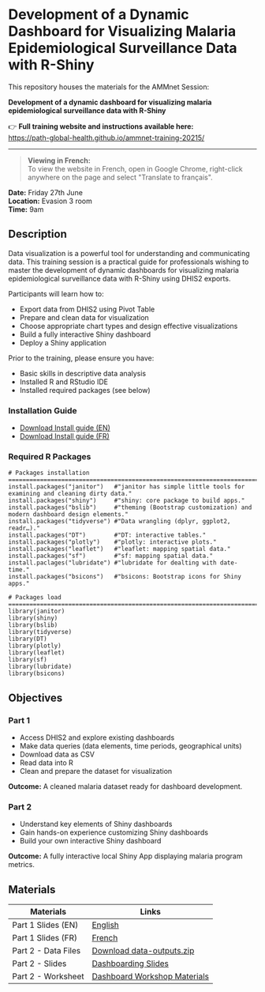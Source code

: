 # Development of a Dynamic Dashboard for Visualizing Malaria Epidemiological Surveillance Data with R-Shiny

This repository houses the materials for the AMMnet Session:

**Development of a dynamic dashboard for visualizing malaria epidemiological surveillance data with R-Shiny**

👉 **Full training website and instructions available here:**  
https://path-global-health.github.io/ammnet-training-20215/

---

> **Viewing in French:**  
> To view the website in French, open in Google Chrome, right-click anywhere on the page and select "Translate to français".

**Date:** Friday 27th June  
**Location:** Evasion 3 room  
**Time:** 9am

## Description

Data visualization is a powerful tool for understanding and communicating data. This training session is a practical guide for professionals wishing to master the development of dynamic dashboards for visualizing malaria epidemiological surveillance data with R-Shiny using DHIS2 exports. 

Participants will learn how to:

- Export data from DHIS2 using Pivot Table
- Prepare and clean data for visualization
- Choose appropriate chart types and design effective visualizations
- Build a fully interactive Shiny dashboard
- Deploy a Shiny application

Prior to the training, please ensure you have:

- Basic skills in descriptive data analysis
- Installed R and RStudio IDE
- Installed required packages (see below)

### Installation Guide

- [Download Install guide (EN)](lesson-materials/installation-guide.pdf)
- [Download Install guide (FR)](lesson-materials/installation-guide-FR.pdf)

### Required R Packages
```{r eval = FALSE}
# Packages installation ==========================================================================
install.packages("janitor")   #"janitor has simple little tools for examining and cleaning dirty data."
install.packages("shiny")     #"shiny: core package to build apps."
install.packages("bslib")     #"theming (Bootstrap customization) and modern dashboard design elements."
install.packages("tidyverse") #"Data wrangling (dplyr, ggplot2, readr…)."
install.packages("DT")        #"DT: interactive tables."
install.packages("plotly")    #"plotly: interactive plots."
install.packages("leaflet")   #"leaflet: mapping spatial data."
install.packages("sf")        #"sf: mapping spatial data."
install.paclages("lubridate") #"lubridate for dealting with date-time."
install.packages("bsicons")   #"bsicons: Bootstrap icons for Shiny apps."

# Packages load ===================================================================================
library(janitor)
library(shiny)
library(bslib)
library(tidyverse)
library(DT)
library(plotly)
library(leaflet)
library(sf)
library(lubridate)
library(bsicons)

```

## Objectives

### Part 1

- Access DHIS2 and explore existing dashboards
- Make data queries (data elements, time periods, geographical units)
- Download data as CSV
- Read data into R
- Clean and prepare the dataset for visualization

**Outcome:** A cleaned malaria dataset ready for dashboard development.

### Part 2

- Understand key elements of Shiny dashboards
- Gain hands-on experience customizing Shiny dashboards
- Build your own interactive Shiny dashboard

**Outcome:** A fully interactive local Shiny App displaying malaria program metrics.

## Materials

| Materials             | Links |
|-----------------------|-------|
| Part 1 Slides (EN)     | [English](english-slides.qmd) |
| Part 1 Slides (FR)     | [French](french-slides.qmd) |
| Part 2 - Data Files    | [Download data-outputs.zip](data-outputs.zip) |
| Part 2 - Slides        | [Dashboarding Slides](dashboarding-slides.qmd) |
| Part 2 - Worksheet     | [Dashboard Workshop Materials](dashboard-workshop-materials.qmd) |
